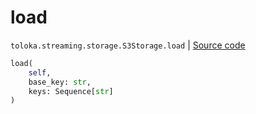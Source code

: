 # load
`toloka.streaming.storage.S3Storage.load` | [Source code](https://github.com/Toloka/toloka-kit/blob/v0.1.26/src/streaming/storage.py#L197)

```python
load(
    self,
    base_key: str,
    keys: Sequence[str]
)
```

